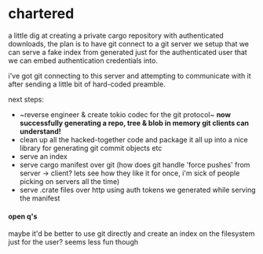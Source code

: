 # chartered

a little dig at creating a private cargo repository with authenticated downloads, the plan is to have git connect to
a git server we setup that we can serve a fake index from generated just for the authenticated user that we can embed
authentication credentials into.

i've got git connecting to this server and attempting to communicate with it after sending a little bit of hard-coded
preamble.

next steps:

- ~reverse engineer & create tokio codec for the git protocol~ **now successfully generating a repo, tree & blob in memory git clients can understand!**
- clean up all the hacked-together code and package it all up into a nice library for generating git commit objects etc
- serve an index
- serve cargo manifest over git (how does git handle 'force pushes' from server -> client? lets see how they like it for once, i'm sick of people picking on servers all the time)
- serve .crate files over http using auth tokens we generated while serving the manifest

#### open q's

maybe it'd be better to use git directly and create an index on the filesystem just for the user? seems less fun though
